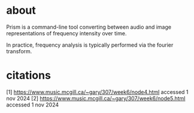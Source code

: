 # about

Prism is a command-line tool converting between audio and image representations of frequency intensity over time.

In practice, frequency analysis is typically performed via the fourier transform.


# citations

[1] https://www.music.mcgill.ca/~gary/307/week6/node4.html accessed 1 nov 2024
[2] https://www.music.mcgill.ca/~gary/307/week6/node5.html accessed 1 nov 2024